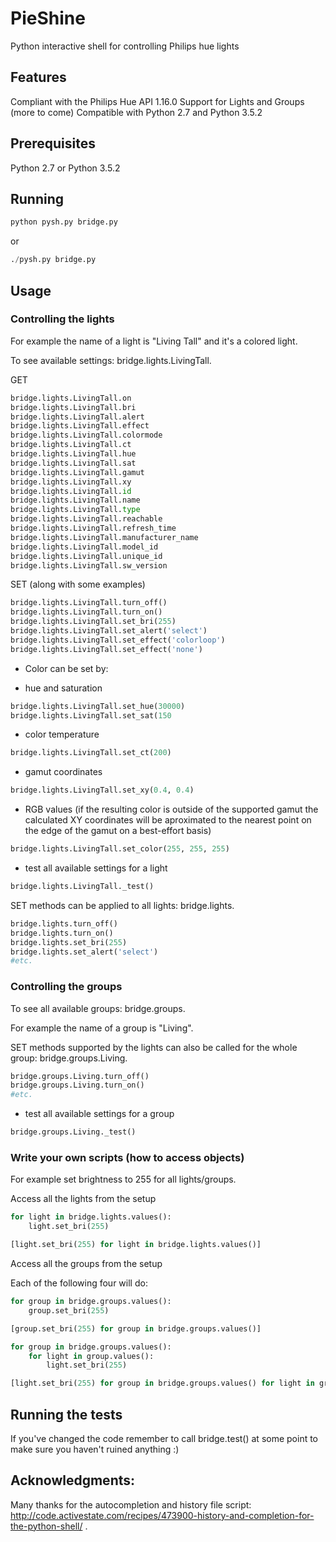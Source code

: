 # PieShine
Python interactive shell for controlling Philips hue lights

## Features

Compliant with the Philips Hue API 1.16.0
Support for Lights and Groups (more to come)
Compatible with Python 2.7 and Python 3.5.2


## Prerequisites

Python 2.7 or Python 3.5.2

## Running

```python
python pysh.py bridge.py
```
or
```python
./pysh.py bridge.py
```

## Usage

### Controlling the lights

For example the name of a light is "Living Tall" and it's a colored light.

To see available settings: bridge.lights.LivingTall. <TAB pressed>

GET

```python
bridge.lights.LivingTall.on
bridge.lights.LivingTall.bri
bridge.lights.LivingTall.alert
bridge.lights.LivingTall.effect
bridge.lights.LivingTall.colormode
bridge.lights.LivingTall.ct
bridge.lights.LivingTall.hue
bridge.lights.LivingTall.sat
bridge.lights.LivingTall.gamut
bridge.lights.LivingTall.xy
bridge.lights.LivingTall.id
bridge.lights.LivingTall.name
bridge.lights.LivingTall.type
bridge.lights.LivingTall.reachable
bridge.lights.LivingTall.refresh_time
bridge.lights.LivingTall.manufacturer_name
bridge.lights.LivingTall.model_id
bridge.lights.LivingTall.unique_id
bridge.lights.LivingTall.sw_version
```

SET (along with some examples)

```python
bridge.lights.LivingTall.turn_off()
bridge.lights.LivingTall.turn_on()
bridge.lights.LivingTall.set_bri(255)
bridge.lights.LivingTall.set_alert('select')
bridge.lights.LivingTall.set_effect('colorloop')
bridge.lights.LivingTall.set_effect('none')
```

* Color can be set by:

- hue and saturation
```python
bridge.lights.LivingTall.set_hue(30000)
bridge.lights.LivingTall.set_sat(150
```

- color temperature
```python
bridge.lights.LivingTall.set_ct(200)
```

- gamut coordinates
```python
bridge.lights.LivingTall.set_xy(0.4, 0.4)
```

- RGB values (if the resulting color is outside of the supported gamut the
calculated XY coordinates will be aproximated to the nearest point on the
edge of the gamut on a best-effort basis)
```python
bridge.lights.LivingTall.set_color(255, 255, 255)
```

* test all available settings for a light
```python
bridge.lights.LivingTall._test()
```


SET methods can be applied to all lights: bridge.lights. <TAB pressed>

```python
bridge.lights.turn_off()
bridge.lights.turn_on()
bridge.lights.set_bri(255)
bridge.lights.set_alert('select')
#etc.
```


### Controlling the groups

To see all available groups: bridge.groups. <TAB pressed>

For example the name of a group is "Living".

SET methods supported by the lights can also be called for the whole group: bridge.groups.Living. <TAB pressed>

```python
bridge.groups.Living.turn_off()
bridge.groups.Living.turn_on()
#etc.
```

* test all available settings for a group
```python
bridge.groups.Living._test()
```

### Write your own scripts (how to access objects)

For example set brightness to 255 for all lights/groups.

Access all the lights from the setup

```python
for light in bridge.lights.values():
    light.set_bri(255)
````

```python
[light.set_bri(255) for light in bridge.lights.values()]
```

Access all the groups from the setup

Each of the following four will do:

```python
for group in bridge.groups.values():
    group.set_bri(255)
```

```python
[group.set_bri(255) for group in bridge.groups.values()]
```

```python
for group in bridge.groups.values():
    for light in group.values():
        light.set_bri(255)
```

```python
[light.set_bri(255) for group in bridge.groups.values() for light in group.values()]
```


## Running the tests

If you've changed the code remember to call bridge.test() at some point to make sure you haven't ruined anything :)


## Acknowledgments:

Many thanks for the <TAB> autocompletion and history file script: http://code.activestate.com/recipes/473900-history-and-completion-for-the-python-shell/ .
